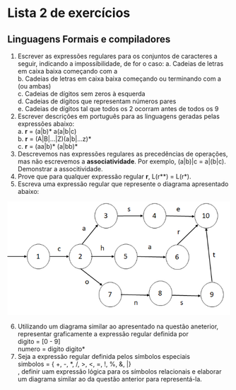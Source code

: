 # Lista 2 de exercícios
## Linguagens Formais e compiladores

1. Escrever as expressões regulares para os conjuntos de caracteres a seguir, indicando a impossibilidade, de for o caso:
a. Cadeias de letras em caixa baixa começando com a  
b. Cadeias de letras em caixa baixa começando ou terminando com a (ou ambas)  
c. Cadeias de dígitos sem zeros à esquerda  
d. Cadeias de dígitos que representam números pares  
e. Cadeias de dígitos tal que todos os 2 ocorram antes de todos os 9  
2. Escrever descrições em português para as linguagens geradas pelas expressões abaixo:  
a. **r** = (a|b)* a(a|b|c)  
b. **r** = (A|B|...|Z)(a|b|...z)*  
c. **r** = (aa|b)* (a|bb)*   
3. Descrevemos nas expressões regulares as precedências de operações, mas não escrevemos a **associatividade**. Por exemplo, (a|b)|c = a|(b|c).
Demonstrar a associtividade.  
4. Prove que para qualquer expressão regular **r**, L(r**) = L(r*).
5. Escreva uma expressão regular que represente o diagrama apresentado abaixo:

![diagrama 1](/compiladores/diagrama1.png)  

6. Utilizando um diagrama similar ao apresentado na questão aneterior, representar graficamente a expressão regular definida por  
digito = [0 - 9]  
numero = digito digito*  
7. Seja a expressão regular definida pelos símbolos especiais  
simbolos = { +, -, *, /, >, <, =, !, %, &, |}  
, definir uam expressão lógica para os símbolos relacionais e elaborar um diagrama similar ao da questão anterior para representá-la.
